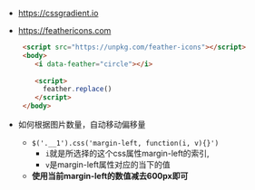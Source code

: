 


- https://cssgradient.io
- https://feathericons.com
  ```html
   <script src="https://unpkg.com/feather-icons"></script>
   <body>
      <i data-feather="circle"></i>
     
      <script>
        feather.replace()
      </script>
   </body>
  ```

- 如何根据图片数量，自动移动偏移量
  - `$('.__1').css('margin-left, function(i, v){}')`
    - `i`就是所选择的这个css属性margin-left的索引,
    - `v`是margin-left属性对应的当下的值
  - **使用当前margin-left的数值减去600px即可**
